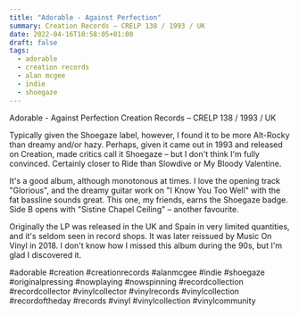 ```yaml
---
title: "Adorable - Against Perfection"
summary: Creation Records – CRELP 138 / 1993 / UK
date: 2022-04-16T10:58:05+01:00
draft: false
tags:
  - adorable
  - creation records
  - alan mcgee
  - indie
  - shoegaze
---
```

Adorable - Against Perfection
Creation Records – CRELP 138 / 1993 / UK

Typically given the Shoegaze label, however, I found it to be more Alt-Rocky than dreamy and/or hazy. Perhaps, given it came out in 1993 and released on Creation, made critics call it Shoegaze – but I don't think I'm fully convinced. Certainly closer to Ride than Slowdive or My Bloody Valentine. 

It's a good album, although monotonous at times. I love the opening track "Glorious", and the dreamy guitar work on "I Know You Too Well" with the fat bassline sounds great. This one, my friends, earns the Shoegaze badge. Side B opens with "Sistine Chapel Ceiling" – another favourite.

Originally the LP was released in the UK and Spain in very limited quantities, and it's seldom seen in record shops. It was later reissued by Music On Vinyl in 2018. I don't know how I missed this album during the 90s, but I'm glad I discovered it.

#adorable #creation #creationrecords #alanmcgee #indie #shoegaze #originalpressing #nowplaying #nowspinning #recordcollection #recordcollector #vinylcollector #vinylrecords #vinylcollection #recordoftheday #records #vinyl #vinylcollection #vinylcommunity
